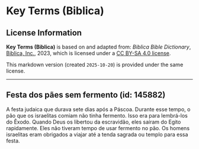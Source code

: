 # Key Terms (Biblica)

## License Information

**Key Terms (Biblica)** is based on and adapted from: _Biblica Bible Dictionary_, [Biblica, Inc.](https://www.biblica.com/), 2023, which is licensed under a [CC BY-SA 4.0 license](https://creativecommons.org/licenses/by-sa/4.0/legalcode.en).

This markdown version (created `2025-10-20`) is provided under the same license.



--------------------------------

## Festa dos pães sem fermento (id: 145882)

A festa judaica que durava sete dias após a Páscoa. Durante esse tempo, o pão que os israelitas comiam não tinha fermento. Isso era para lembrá\-los do Êxodo. Quando Deus os libertou da escravidão, eles saíram do Egito rapidamente. Eles não tiveram tempo de usar fermento no pão. Os homens israelitas eram obrigados a viajar até a tenda sagrada ou templo para essa festa.


